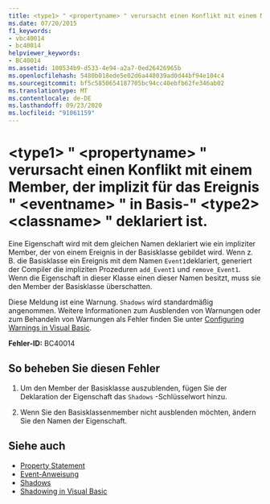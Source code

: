 ```yaml
---
title: <type1> " <propertyname> " verursacht einen Konflikt mit einem Member, der implizit für das Ereignis " <eventname> " in Basis-" <type2> <classname> " deklariert ist.
ms.date: 07/20/2015
f1_keywords:
- vbc40014
- bc40014
helpviewer_keywords:
- BC40014
ms.assetid: 100534b9-d533-4e94-a2a7-0ed26426965b
ms.openlocfilehash: 5480b018ede5e02d6a448039ad0d44bf94e104c4
ms.sourcegitcommit: bf5c5850654187705bc94cc40ebfb62fe346ab02
ms.translationtype: MT
ms.contentlocale: de-DE
ms.lasthandoff: 09/23/2020
ms.locfileid: "91061159"
---
```

# <a name="type1-propertyname-conflicts-with-a-member-implicitly-declared-for-event-eventname-in-the-base-type2-classname"></a>\<type1> " \<propertyname> " verursacht einen Konflikt mit einem Member, der implizit für das Ereignis " \<eventname> " in Basis-" \<type2> \<classname> " deklariert ist.

Eine Eigenschaft wird mit dem gleichen Namen deklariert wie ein impliziter Member, der von einem Ereignis in der Basisklasse gebildet wird. Wenn z. B. die Basisklasse ein Ereignis mit dem Namen `Event1`deklariert, generiert der Compiler die impliziten Prozeduren `add_Event1` und `remove_Event1`. Wenn die Eigenschaft in dieser Klasse einen dieser Namen besitzt, muss sie den Member der Basisklasse überschatten.  
  
 Diese Meldung ist eine Warnung. `Shadows` wird standardmäßig angenommen. Weitere Informationen zum Ausblenden von Warnungen oder zum Behandeln von Warnungen als Fehler finden Sie unter [Configuring Warnings in Visual Basic](/visualstudio/ide/configuring-warnings-in-visual-basic).  
  
 **Fehler-ID:** BC40014  
  
## <a name="to-correct-this-error"></a>So beheben Sie diesen Fehler  
  
1. Um den Member der Basisklasse auszublenden, fügen Sie der Deklaration der Eigenschaft das `Shadows` -Schlüsselwort hinzu.  
  
2. Wenn Sie den Basisklassenmember nicht ausblenden möchten, ändern Sie den Namen der Eigenschaft.  
  
## <a name="see-also"></a>Siehe auch

- [Property Statement](../language-reference/statements/property-statement.md)
- [Event-Anweisung](../language-reference/statements/event-statement.md)
- [Shadows](../language-reference/modifiers/shadows.md)
- [Shadowing in Visual Basic](../programming-guide/language-features/declared-elements/shadowing.md)
